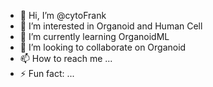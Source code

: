 - 👋 Hi, I’m @cytoFrank
- 👀 I’m interested in Organoid and Human Cell
- 🌱 I’m currently learning OrganoidML
- 💞️ I’m looking to collaborate on Organoid
- 📫 How to reach me ...
- ⚡ Fun fact: ...

<!---
cytoFrank/cytoFrank is a ✨ special ✨ repository because its `README.md` (this file) appears on your GitHub profile.
You can click the Preview link to take a look at your changes.
--->
